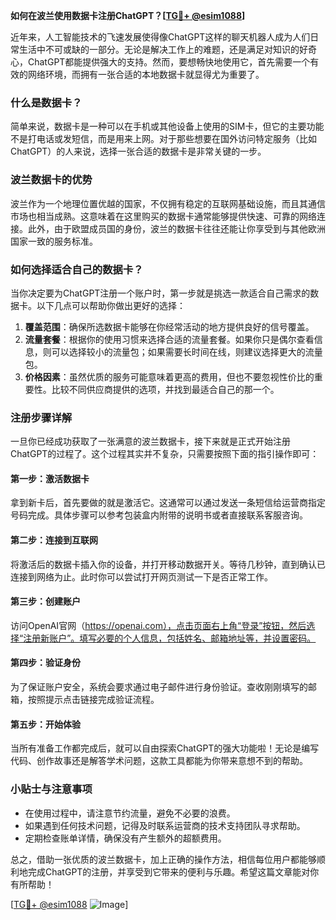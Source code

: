 **如何在波兰使用数据卡注册ChatGPT？[[TG💪+ @esim1088](https://t.me/s/esim1088)]**

近年来，人工智能技术的飞速发展使得像ChatGPT这样的聊天机器人成为人们日常生活中不可或缺的一部分。无论是解决工作上的难题，还是满足对知识的好奇心，ChatGPT都能提供强大的支持。然而，要想畅快地使用它，首先需要一个有效的网络环境，而拥有一张合适的本地数据卡就显得尤为重要了。

### 什么是数据卡？

简单来说，数据卡是一种可以在手机或其他设备上使用的SIM卡，但它的主要功能不是打电话或发短信，而是用来上网。对于那些想要在国外访问特定服务（比如ChatGPT）的人来说，选择一张合适的数据卡是非常关键的一步。

### 波兰数据卡的优势

波兰作为一个地理位置优越的国家，不仅拥有稳定的互联网基础设施，而且其通信市场也相当成熟。这意味着在这里购买的数据卡通常能够提供快速、可靠的网络连接。此外，由于欧盟成员国的身份，波兰的数据卡往往还能让你享受到与其他欧洲国家一致的服务标准。

### 如何选择适合自己的数据卡？

当你决定要为ChatGPT注册一个账户时，第一步就是挑选一款适合自己需求的数据卡。以下几点可以帮助你做出更好的选择：

1. **覆盖范围**：确保所选数据卡能够在你经常活动的地方提供良好的信号覆盖。
2. **流量套餐**：根据你的使用习惯来选择合适的流量套餐。如果你只是偶尔查看信息，则可以选择较小的流量包；如果需要长时间在线，则建议选择更大的流量包。
3. **价格因素**：虽然优质的服务可能意味着更高的费用，但也不要忽视性价比的重要性。比较不同供应商提供的选项，并找到最适合自己的那一个。

### 注册步骤详解

一旦你已经成功获取了一张满意的波兰数据卡，接下来就是正式开始注册ChatGPT的过程了。这个过程其实并不复杂，只需要按照下面的指引操作即可：

#### 第一步：激活数据卡
拿到新卡后，首先要做的就是激活它。这通常可以通过发送一条短信给运营商指定号码完成。具体步骤可以参考包装盒内附带的说明书或者直接联系客服咨询。

#### 第二步：连接到互联网
将激活后的数据卡插入你的设备，并打开移动数据开关。等待几秒钟，直到确认已连接到网络为止。此时你可以尝试打开网页测试一下是否正常工作。

#### 第三步：创建账户
访问OpenAI官网（https://openai.com），点击页面右上角“登录”按钮，然后选择“注册新账户”。填写必要的个人信息，包括姓名、邮箱地址等，并设置密码。

#### 第四步：验证身份
为了保证账户安全，系统会要求通过电子邮件进行身份验证。查收刚刚填写的邮箱，按照提示点击链接完成验证流程。

#### 第五步：开始体验
当所有准备工作都完成后，就可以自由探索ChatGPT的强大功能啦！无论是编写代码、创作故事还是解答学术问题，这款工具都能为你带来意想不到的帮助。

### 小贴士与注意事项

- 在使用过程中，请注意节约流量，避免不必要的浪费。
- 如果遇到任何技术问题，记得及时联系运营商的技术支持团队寻求帮助。
- 定期检查账单详情，确保没有产生额外的超额费用。

总之，借助一张优质的波兰数据卡，加上正确的操作方法，相信每位用户都能够顺利地完成ChatGPT的注册，并享受到它带来的便利与乐趣。希望这篇文章能对你有所帮助！

[[TG💪+ @esim1088](https://t.me/s/esim1088) ![Image](https://i.postimg.cc/4NQfJmqS/Snipaste-2025-05-13-00-14-12.png)]